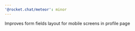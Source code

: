 ```yaml
---
'@rocket.chat/meteor': minor
---
```


Improves form fields layout for mobile screens in profile page
